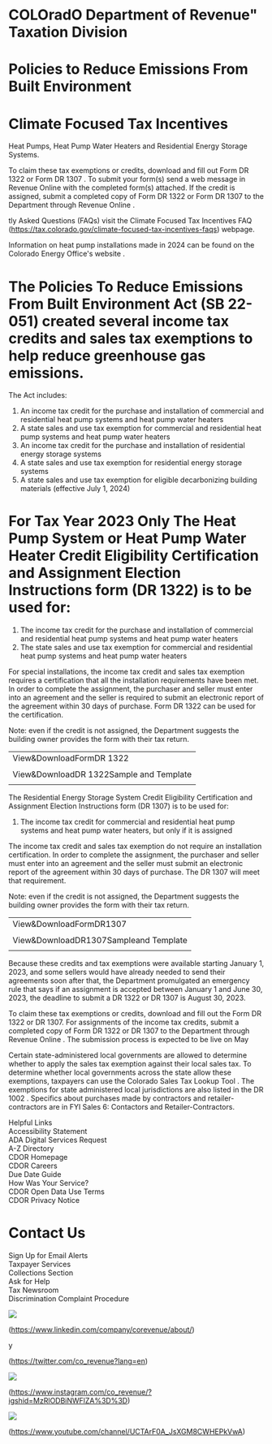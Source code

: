 # COLOradO Department of Revenue" Taxation Division  

# Policies to Reduce Emissions From Built Environment  

# Climate Focused Tax Incentives  

Heat Pumps, Heat Pump Water Heaters and Residential Energy Storage Systems.  

To claim these tax exemptions or credits, download and fill out Form DR 1322 or Form DR 1307 . To submit your form(s) send a web message in Revenue Online with the completed form(s) attached. If the credit is assigned, submit a completed copy of Form DR 1322 or Form DR 1307 to the Department through Revenue Online .  

tly Asked Questions (FAQs) visit the Climate Focused Tax Incentives FAQ (https://tax.colorado.gov/climate-focused-tax-incentives-faqs) webpage.  

Information on heat pump installations made in 2024 can be found on the Colorado Energy Office's website .  

# The Policies To Reduce Emissions From Built Environment Act (SB 22-051) created several income tax credits and sales tax exemptions to help reduce greenhouse gas emissions.  

The Act includes:  

1. An income tax credit for the purchase and installation of commercial and residential heat pump systems and heat pump water heaters   
2. A state sales and use tax exemption for commercial and residential heat pump systems and heat pump water heaters   
3. An income tax credit for the purchase and installation of residential energy storage systems   
4. A state sales and use tax exemption for residential energy storage systems   
5. A state sales and use tax exemption for eligible decarbonizing building materials (effective July 1, 2024)  

# For Tax Year 2023 Only The Heat Pump System or Heat Pump Water Heater Credit Eligibility Certification and Assignment Election Instructions form (DR 1322) is to be used for:  

1. The income tax credit for the purchase and installation of commercial and residential heat pump systems and heat pump water heaters   
2. The state sales and use tax exemption for commercial and residential heat pump systems and heat pump water heaters  

For special installations, the income tax credit and sales tax exemption requires a certification that all the installation requirements have been met. In order to complete the assignment, the purchaser and seller must enter into an agreement and the seller is required to submit an electronic report of the agreement within 30 days of purchase. Form DR 1322 can be used for the certification.  

Note: even if the credit is not assigned, the Department suggests the building owner provides the form with their tax return.  

<html><body><table><tr><td>View&DownloadFormDR 1322</td></tr><tr><td></td></tr><tr><td>View&DownloadDR 1322Sample and Template</td></tr><tr><td></td></tr></table></body></html>  

The Residential Energy Storage System Credit Eligibility Certification and Assignment Election Instructions form (DR 1307) is to be used for:  

1. The income tax credit for commercial and residential heat pump systems and heat pump water heaters, but only if it is assigned  

The income tax credit and sales tax exemption do not require an installation certification. In order to complete the assignment, the purchaser and seller must enter into an agreement and the seller must submit an electronic report of the agreement within 30 days of purchase. The DR 1307 will meet that requirement.  

Note: even if the credit is not assigned, the Department suggests the building owner provides the form with their tax return.   


<html><body><table><tr><td>View&DownloadFormDR1307</td></tr><tr><td></td></tr><tr><td>View&DownloadDR1307Sampleand Template</td></tr><tr><td></td></tr></table></body></html>  

Because these credits and tax exemptions were available starting January 1, 2023, and some sellers would have already needed to send their agreements soon after that, the Department promulgated an emergency rule that says if an assignment is accepted between January 1 and June 30, 2023, the deadline to submit a DR 1322 or DR 1307 is August 30, 2023.  

To claim these tax exemptions or credits, download and fill out the Form DR 1322 or DR 1307. For assignments of the income tax credits, submit a completed copy of Form DR 1322 or DR 1307 to the Department through Revenue Online . The submission process is expected to be live on May  

Certain state-administered local governments are allowed to determine whether to apply the sales tax exemption against their local sales tax. To determine whether local governments across the state allow these exemptions, taxpayers can use the Colorado Sales Tax Lookup Tool . The exemptions for state administered local jurisdictions are also listed in the DR 1002 . Specifics about purchases made by contractors and retailer-contractors are in FYI Sales 6: Contactors and Retailer-Contractors.  

Helpful Links   
Accessibility Statement   
ADA Digital Services Request   
A-Z Directory   
CDOR Homepage   
CDOR Careers   
Due Date Guide   
How Was Your Service?   
CDOR Open Data Use Terms   
CDOR Privacy Notice  

# Contact Us  

Sign Up for Email Alerts   
Taxpayer Services   
Collections Section   
Ask for Help   
Tax Newsroom   
Discrimination Complaint Procedure  

![](images/b6ca8b6058e6c9a7f9be696f645488899446217ca79bd53368846ceea4d9b7d4.jpg)  

(https://www.linkedin.com/company/corevenue/about/)  

y  

(https://twitter.com/co_revenue?lang=en)  

![](images/e520b275222f3464123eecc22a7f7851b8be3838c1d59cf3b8ff1c8e973320f4.jpg)  

(https://www.instagram.com/co_revenue/?igshid=MzRlODBiNWFlZA%3D%3D)  

![](images/5104e2d680e7d40b7b50e86715ffee7b07af371735a4365cb3d7f01fbe95d6ac.jpg)  

(https://www.youtube.com/channel/UCTArF0A_JsXGM8CWHEPkVwA)  